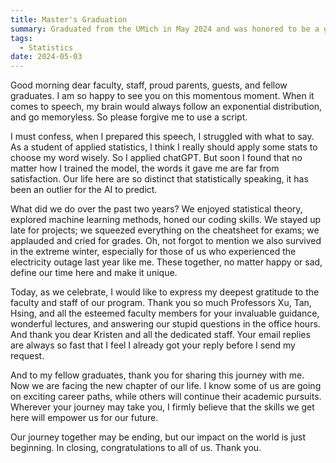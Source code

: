 ```yaml
---
title: Master's Graduation
summary: Graduated from the UMich in May 2024 and was honored to be a graduation speaker!
tags:
  - Statistics
date: 2024-05-03
---
```


Good morning dear faculty, staff, proud parents, guests, and fellow graduates. I am so happy to see you on this momentous moment. When it comes to speech, my brain would always follow an exponential distribution, and go memoryless. So please forgive me to use a script.

I must confess, when I prepared this speech, I struggled with what to say. As a student of applied statistics, I think I really should apply some stats to choose my word wisely. So I applied chatGPT. But soon I found that no matter how I trained the model, the words it gave me are far from satisfaction. Our life here are so distinct that statistically speaking, it has been an outlier for the AI to predict.

What did we do over the past two years? We enjoyed statistical theory, explored machine learning methods, honed our coding skills. We stayed up late for projects; we squeezed everything on the cheatsheet for exams; we applauded and cried for grades. Oh, not forgot to mention we also survived in the extreme winter, especially for those of us who experienced the electricity outage last year like me. These together, no matter happy or sad, define our time here and make it unique.

Today, as we celebrate, I would like to express my deepest gratitude to the faculty and staff of our program. Thank you so much Professors Xu, Tan, Hsing, and all the esteemed faculty members for your invaluable guidance, wonderful lectures, and answering our stupid questions in the office hours. And thank you dear Kristen and all the dedicated staff. Your email replies are always so fast that I feel I already got your reply before I send my request.

And to my fellow graduates, thank you for sharing this journey with me. Now we are facing the new chapter of our life. I know some of us are going on exciting career paths, while others will continue their academic pursuits. Wherever your journey may take you, I firmly believe that the skills we get here will empower us for our future.

Our journey together may be ending, but our impact on the world is just beginning. In closing, congratulations to all of us. Thank you. 

